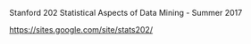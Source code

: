 Stanford 202 Statistical Aspects of Data Mining - Summer 2017

https://sites.google.com/site/stats202/
